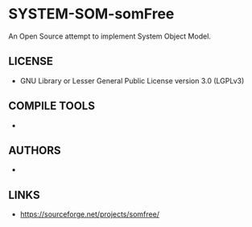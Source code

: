 # SYSTEM-SOM-somFree
An Open Source attempt to implement System Object Model. 

## LICENSE
* GNU Library or Lesser General Public License version 3.0 (LGPLv3)

## COMPILE TOOLS
* 
 
## AUTHORS
* 

## LINKS
* https://sourceforge.net/projects/somfree/
